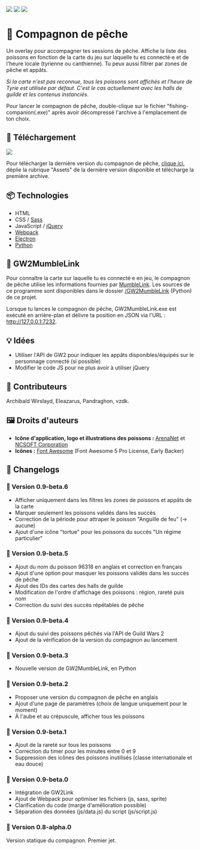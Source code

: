 [![](https://img.shields.io/badge/Linktr.ee-Thoanny-93c045?style=for-the-badge)](https://linktr.ee/thoanny)
[![](https://img.shields.io/badge/Twitch-Sub-93c045?style=for-the-badge)](https://www.twitch.tv/subs/thoanny)
[![](https://img.shields.io/badge/StreamElements-Tip-93c045?style=for-the-badge)](https://streamelements.com/thoanny/tip)

# 🎣 Compagnon de pêche

Un overlay pour accompagner tes sessions de pêche. Affiche la liste des poissons en fonction de la carte du jeu sur laquelle tu es connecté·e et de l'heure locale (tyrienne ou canthienne). Tu peux aussi filtrer par zones de pêche et appâts.

*Si la carte n'est pas reconnue, tous les poissons sont affichés et l'heure de Tyrie est utilisée par défaut. C'est le cas actuellement avec les halls de guilde et les contenus instanciés.*

Pour lancer le compagnon de pêche, double-clique sur le fichier "fishing-companion(.exe)" après avoir décompressé l'archive à l'emplacement de ton choix.

## 💾 Téléchargement

[![](https://img.shields.io/github/downloads/thoanny/fishing-companion/total?style=for-the-badge)](https://github.com/thoanny/fishing-companion/releases)

Pour télécharger la dernière version du compagnon de pêche, [clique ici](https://github.com/thoanny/fishing-companion/releases), déplie la rubrique "Assets" de la dernière version disponible et télécharge la première archive.

## 📦 Technologies

* HTML
* CSS / [Sass](https://sass-lang.com/)
* JavaScript / [jQuery](https://jquery.com/)
* [Webpack](https://webpack.js.org/)
* [Electron](https://www.electronjs.org/)
* [Python](https://www.python.org/)

## 🐉 GW2MumbleLink

Pour connaître la carte sur laquelle tu es connecté·e en jeu, le compagnon de pêche utilise les informations fournies par [MumbleLink](https://wiki.guildwars2.com/wiki/API:MumbleLink). Les sources de ce programme sont disponibles dans le dossier [/GW2MumbleLink](https://github.com/thoanny/fishing-companion/tree/main/GW2MumbleLink) (Python) de ce projet.

Lorsque tu lances le compagnon de pêche, GW2MumbleLink.exe est exécuté en arrière-plan et délivre ta position en JSON via l'URL : http://127.0.0.1:7232.

## 💡 Idées

* Utiliser l'API de GW2 pour indiquer les appâts disponibles/équipés sur le personnage connecté (si possible)
* Modifier le code JS pour ne plus avoir à utiliser jQuery

## 💃 Contributeurs

Archibald Wirslayd, Eleazarus, Pandraghon, vzdk.

## 🖼️ Droits d'auteurs

* **Icône d'application, logo et illustrations des poissons :** [ArenaNet](https://www.arena.net/) et [NCSOFT Corporation](https://ncsoft.com/)
* **Icônes :** [Font Awesome](https://fontawesome.com/) (Font Awesome 5 Pro License, Early Backer)

## 📝 Changelogs

### 🔹 Version 0.9-beta.6

* Afficher uniquement dans les filtres les zones de poissons et appâts de la carte
* Marquer seulement les poissons validés dans les succès
* Correction de la période pour attraper le poisson "Anguille de feu" (-> aucune)
* Ajout d'une icône "tortue" pour les poissons du succès "Un régime particulier"

### 🔹 Version 0.9-beta.5

* Ajout du nom du poisson 96318 en anglais et correction en français
* Ajout d'une option pour masquer les poissons validés dans les succès de pêche
* Ajout des IDs des cartes des halls de guilde
* Modification de l'ordre d'affichage des poissons : région, rareté puis nom
* Correction du suivi des succès répétables de pêche

### 🔹 Version 0.9-beta.4

* Ajout du suivi des poissons pêchés via l'API de Guild Wars 2
* Ajout de la vérification de la version du compagnon au lancement

### 🔹 Version 0.9-beta.3

* Nouvelle version de GW2MumbleLink, en Python

### 🔹 Version 0.9-beta.2

* Proposer une version du compagnon de pêche en anglais
* Ajout d'une page de paramètres (choix de langue uniquement pour le moment)
* À l'aube et au crépuscule, afficher tous les poissons

### 🔹 Version 0.9-beta.1

* Ajout de la rareté sur tous les poissons
* Correction du timer pour les minutes entre 0 et 9
* Suppression des icônes des poissons inutilisés (classe internationale et eau douce)

### 🔹 Version 0.9-beta.0

* Intégration de GW2Link
* Ajout de Webpack pour optimiser les fichiers (js, sass, sprite)
* Clarification du code (marge d'amélioration possible)
* Séparation des données (js/data.js) du script (js/script.js)

### 🔹 Version 0.8-alpha.0

Version statique du compagnon. Premier jet.
